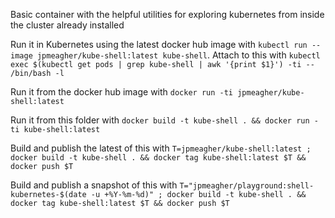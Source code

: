 Basic container with the helpful utilities for exploring kubernetes from inside the cluster already installed

Run it in Kubernetes using the latest docker hub image with `kubectl run --image jpmeagher/kube-shell:latest kube-shell`. Attach to this with `kubectl exec $(kubectl get pods | grep kube-shell | awk '{print $1}') -ti -- /bin/bash -l`

Run it from the docker hub image with `docker run -ti jpmeagher/kube-shell:latest`

Run it from this folder with `docker build -t kube-shell . && docker run -ti kube-shell:latest`

Build and publish the latest of this with `T=jpmeagher/kube-shell:latest ; docker build -t kube-shell . && docker tag kube-shell:latest $T && docker push $T`

Build and publish a snapshot of this with `T="jpmeagher/playground:shell-kubernetes-$(date -u +%Y-%m-%d)" ; docker build -t kube-shell . && docker tag kube-shell:latest $T && docker push $T`
